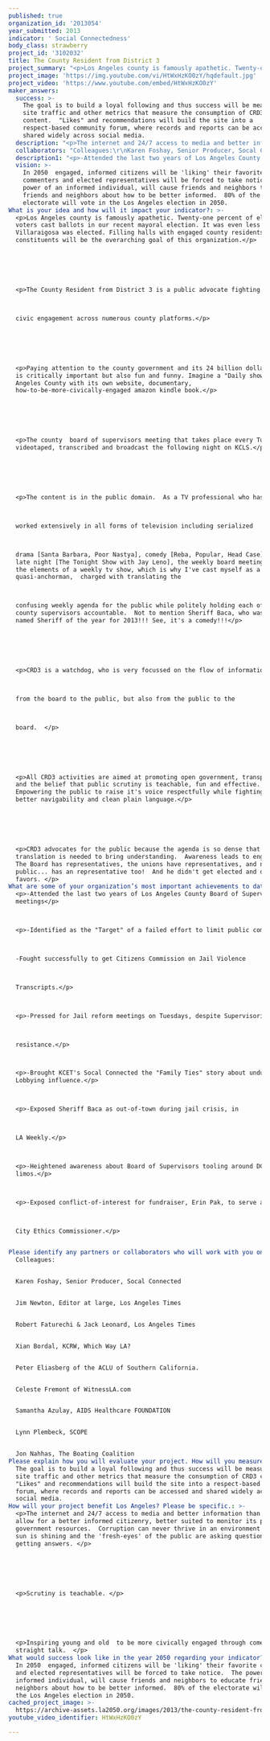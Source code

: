 ```yaml
---
published: true
organization_id: '2013054'
year_submitted: 2013
indicator: ' Social Connectedness'
body_class: strawberry
project_id: '3102032'
title: The County Resident from District 3
project_summary: "<p>Los Angeles county is famously apathetic. Twenty-one percent of eligible voters cast ballots in our recent mayoral election. It was even less when Villaraigosa was elected. Filling halls with engaged county residents and constituents will be the overarching goal of this organization.</p>\r\n\r\n<p>The County Resident from District 3 is a public advocate fighting for \r\ncivic engagement across numerous county platforms.</p>\r\n\r\n<p>Paying attention to the county government and its 24 billion dollar budget is critically important but also fun and funny. Imagine a \"Daily show\" for Los Angeles County with its own website, documentary, how-to-be-more-civically-engaged amazon kindle book.</p>\r\n\r\n<p>The county  board of supervisors meeting that takes place every Tuesday is videotaped, transcribed and broadcast the following night on KCLS.</p>\r\n\r\n<p>The content is in the public domain.  As a TV professional who has\r\nworked extensively in all forms of television including serialized\r\ndrama [Santa Barbara, Poor Nastya], comedy [Reba, Popular, Head Case], and late night [The Tonight Show with Jay Leno], the weekly board meeting has all the elements of a weekly tv show, which is why I've cast myself as a quasi-anchorman,  charged with translating the\r\nconfusing weekly agenda for the public while politely holding each of the five county supervisors accountable.  Not to mention Sheriff Baca, who was recently named Sheriff of the year for 2013!!! See, it's a comedy!!!</p>\r\n\r\n<p>CRD3 is a watchdog, who is very focussed on the flow of information -\r\nfrom the board to the public, but also from the public to the\r\nboard.  </p>\r\n\r\n<p>All CRD3 activities are aimed at promoting open government, transparency and the belief that public scrutiny is teachable, fun and effective.   Empowering the public to raise it's voice respectfully while fighting for better navigability and clean plain language.</p>\r\n\r\n<p>CRD3 advocates for the public because the agenda is so dense that translation is needed to bring understanding.  Awareness leads to engagement.  The Board has representatives, the unions have representatives, and now the public... has an representative too!  And he didn't get elected and owes no favors. </p>"
project_image: 'https://img.youtube.com/vi/HtWxHzKO0zY/hqdefault.jpg'
project_video: 'https://www.youtube.com/embed/HtWxHzKO0zY'
maker_answers:
  success: >-
    The goal is to build a loyal following and thus success will be measured by
    site traffic and other metrics that measure the consumption of CRD3
    content.  "Likes" and recommendations will build the site into a
    respect-based community forum, where records and reports can be accessed and
    shared widely across social media. 
  description: "<p>The internet and 24/7 access to media and better information than ever will allow for a better informed citizenry, better suited to monitor its precious government resources.  Corruption can never thrive in an environment where the sun is shining and the 'fresh-eyes' of the public are asking questions and getting answers. </p> \r\n\r\n<p>Scrutiny is teachable. </p>\r\n\r\n<p>Inspiring young and old  to be more civically engaged through comedy and straight talk.  </p>"
  collaborators: "Colleagues:\r\nKaren Foshay, Senior Producer, Socal Connected\r\nJim Newton, Editor at large, Los Angeles Times\r\nRobert Faturechi & Jack Leonard, Los Angeles Times\r\nXian Bordal, KCRW, Which Way LA?\r\nPeter Eliasberg of the ACLU of Southern California.\r\nCeleste Fremont of WitnessLA.com\r\nSamantha Azulay, AIDS Healthcare FOUNDATION\r\nLynn Plembeck, SCOPE\r\nJon Nahhas, The Boating Coalition"
  description1: "<p>-Attended the last two years of Los Angeles County Board of Supervisors meetings</p>\r\n<p>-Identified as the \"Target\" of a failed effort to limit public comment.\r\n-Fought successfully to get Citizens Commission on Jail Violence \r\nTranscripts.</p>\r\n<p>-Pressed for Jail reform meetings on Tuesdays, despite Supervisorial \r\nresistance.</p>\r\n<p>-Brought KCET's Socal Connected the \"Family Ties\" story about undue Lobbying influence.</p>\r\n<p>-Exposed Sheriff Baca as out-of-town during jail crisis, in \r\nLA Weekly.</p>\r\n<p>-Heightened awareness about Board of Supervisors tooling around DC in limos.</p>\r\n<p>-Exposed conflict-of-interest for fundraiser, Erin Pak, to serve as \r\nCity Ethics Commissioner.</p>\r\n"
  vision: >-
    In 2050  engaged, informed citizens will be 'liking' their favorite
    commenters and elected representatives will be forced to take notice.  The
    power of an informed individual, will cause friends and neighbors to educate
    friends and neighbors about how to be better informed.  80% of the
    electorate will vote in the Los Angeles election in 2050. 
What is your idea and how will it impact your indicator?: >-
  <p>Los Angeles county is famously apathetic. Twenty-one percent of eligible
  voters cast ballots in our recent mayoral election. It was even less when
  Villaraigosa was elected. Filling halls with engaged county residents and
  constituents will be the overarching goal of this organization.</p>






  <p>The County Resident from District 3 is a public advocate fighting for 



  civic engagement across numerous county platforms.</p>






  <p>Paying attention to the county government and its 24 billion dollar budget
  is critically important but also fun and funny. Imagine a "Daily show" for Los
  Angeles County with its own website, documentary,
  how-to-be-more-civically-engaged amazon kindle book.</p>






  <p>The county  board of supervisors meeting that takes place every Tuesday is
  videotaped, transcribed and broadcast the following night on KCLS.</p>






  <p>The content is in the public domain.  As a TV professional who has



  worked extensively in all forms of television including serialized



  drama [Santa Barbara, Poor Nastya], comedy [Reba, Popular, Head Case], and
  late night [The Tonight Show with Jay Leno], the weekly board meeting has all
  the elements of a weekly tv show, which is why I've cast myself as a
  quasi-anchorman,  charged with translating the



  confusing weekly agenda for the public while politely holding each of the five
  county supervisors accountable.  Not to mention Sheriff Baca, who was recently
  named Sheriff of the year for 2013!!! See, it's a comedy!!!</p>






  <p>CRD3 is a watchdog, who is very focussed on the flow of information -



  from the board to the public, but also from the public to the



  board.  </p>






  <p>All CRD3 activities are aimed at promoting open government, transparency
  and the belief that public scrutiny is teachable, fun and effective.  
  Empowering the public to raise it's voice respectfully while fighting for
  better navigability and clean plain language.</p>






  <p>CRD3 advocates for the public because the agenda is so dense that
  translation is needed to bring understanding.  Awareness leads to engagement. 
  The Board has representatives, the unions have representatives, and now the
  public... has an representative too!  And he didn't get elected and owes no
  favors. </p>
What are some of your organization’s most important achievements to date?: >+
  <p>-Attended the last two years of Los Angeles County Board of Supervisors
  meetings</p>



  <p>-Identified as the "Target" of a failed effort to limit public comment.



  -Fought successfully to get Citizens Commission on Jail Violence 



  Transcripts.</p>



  <p>-Pressed for Jail reform meetings on Tuesdays, despite Supervisorial 



  resistance.</p>



  <p>-Brought KCET's Socal Connected the "Family Ties" story about undue
  Lobbying influence.</p>



  <p>-Exposed Sheriff Baca as out-of-town during jail crisis, in 



  LA Weekly.</p>



  <p>-Heightened awareness about Board of Supervisors tooling around DC in
  limos.</p>



  <p>-Exposed conflict-of-interest for fundraiser, Erin Pak, to serve as 



  City Ethics Commissioner.</p>


Please identify any partners or collaborators who will work with you on this project.: |-
  Colleagues:


  Karen Foshay, Senior Producer, Socal Connected


  Jim Newton, Editor at large, Los Angeles Times


  Robert Faturechi & Jack Leonard, Los Angeles Times


  Xian Bordal, KCRW, Which Way LA?


  Peter Eliasberg of the ACLU of Southern California.


  Celeste Fremont of WitnessLA.com


  Samantha Azulay, AIDS Healthcare FOUNDATION


  Lynn Plembeck, SCOPE


  Jon Nahhas, The Boating Coalition
Please explain how you will evaluate your project. How will you measure success?: >-
  The goal is to build a loyal following and thus success will be measured by
  site traffic and other metrics that measure the consumption of CRD3 content. 
  "Likes" and recommendations will build the site into a respect-based community
  forum, where records and reports can be accessed and shared widely across
  social media. 
How will your project benefit Los Angeles? Please be specific.: >-
  <p>The internet and 24/7 access to media and better information than ever will
  allow for a better informed citizenry, better suited to monitor its precious
  government resources.  Corruption can never thrive in an environment where the
  sun is shining and the 'fresh-eyes' of the public are asking questions and
  getting answers. </p> 






  <p>Scrutiny is teachable. </p>






  <p>Inspiring young and old  to be more civically engaged through comedy and
  straight talk.  </p>
What would success look like in the year 2050 regarding your indicator?: >-
  In 2050  engaged, informed citizens will be 'liking' their favorite commenters
  and elected representatives will be forced to take notice.  The power of an
  informed individual, will cause friends and neighbors to educate friends and
  neighbors about how to be better informed.  80% of the electorate will vote in
  the Los Angeles election in 2050. 
cached_project_image: >-
  https://archive-assets.la2050.org/images/2013/the-county-resident-from-district-3/img.youtube.com/vi/HtWxHzKO0zY/hqdefault.jpg
youtube_video_identifier: HtWxHzKO0zY

---
```

